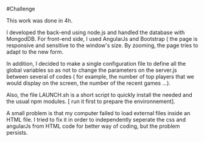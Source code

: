 #Challenge

This work was done in 4h.

I developed the back-end using node.js and handled the database with MongodDB. For front-end side, I used AngularJs and Bootstrap ( the page is responsive and sensitive to the window's size. By zooming, the page tries to adapt to the new form. 

In addition, I decided to make a single configuration file to define all the global variables so as not to change the parameters on the server.js between several of codes ( for example, the number of top players that we would display on the screen, the number of the recent games ...).

Also, the file LAUNCH.sh is a short script to quickly install the needed and the usual npm modules. [ run it first to prepare the environnement].

A small problem is that my computer failed to load external files inside an HTML file. I tried to fix it in order to independently seperate the css and angularJs from HTML code for better way of coding, but the problem persists.
